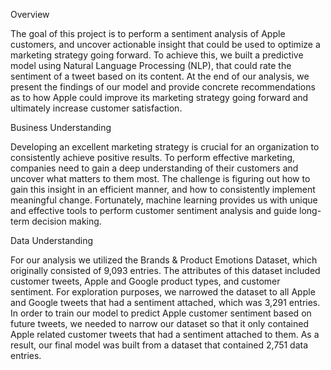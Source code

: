 Overview

The goal of this project is to perform a sentiment analysis of Apple customers, and uncover actionable insight that could be used to optimize a marketing strategy going forward. To achieve this, we built a predictive model using Natural Language Processing (NLP),  that could rate the sentiment of a tweet based on its content. At the end of our analysis, we present the findings of our model and provide concrete recommendations as to how Apple could improve its marketing strategy going forward and ultimately increase customer satisfaction. 


Business Understanding 

Developing an excellent marketing strategy is crucial for an organization to consistently achieve positive results. To perform effective marketing, companies need to gain a deep understanding of their customers and uncover what matters to them most. The challenge is figuring out how to gain this insight in an efficient manner, and how to consistently implement meaningful change. Fortunately, machine learning provides us with unique and effective tools to perform customer sentiment analysis and guide long-term decision making. 


Data Understanding

For our analysis we utilized the Brands & Product Emotions Dataset, which originally consisted of 9,093 entries. The attributes of this dataset included customer tweets, Apple and Google product types, and customer sentiment. For exploration purposes, we narrowed the dataset to all Apple and Google tweets that had a sentiment attached, which was 3,291 entries. In order to train our model to predict Apple customer sentiment based on future tweets, we needed to narrow our dataset so that it only contained Apple related customer tweets that had a sentiment attached to them. As a result, our final model was built from a dataset that contained 2,751 data  entries. 

